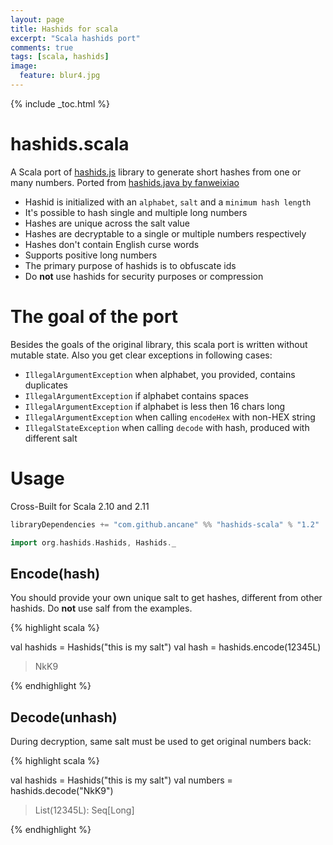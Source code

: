 ```yaml
---
layout: page
title: Hashids for scala
excerpt: "Scala hashids port"
comments: true
tags: [scala, hashids]
image:
  feature: blur4.jpg
---
```


{% include _toc.html %}


# hashids.scala

A Scala port of [hashids.js](https://github.com/ivanakimov/hashids.js) library to generate short hashes from one or many numbers. Ported from [hashids.java by fanweixiao](https://github.com/jiecao-fm/hashids-java)

* Hashid is initialized with an `alphabet`, `salt` and a `minimum hash length`
* It's possible to hash single and multiple long numbers
* Hashes are unique across the salt value
* Hashes are decryptable to a single or multiple numbers respectively
* Hashes don't contain English curse words
* Supports positive long numbers
* The primary purpose of hashids is to obfuscate ids
* Do **not** use hashids for security purposes or compression

# The goal of the port

Besides the goals of the original library, this scala port is written without mutable state.
Also you get clear exceptions in following cases:

* `IllegalArgumentException` when alphabet, you provided, contains duplicates
* `IllegalArgumentException` if alphabet contains spaces
* `IllegalArgumentException` if alphabet is less then 16 chars long
* `IllegalArgumentException` when calling `encodeHex` with non-HEX string
* `IllegalStateException` when calling `decode` with hash, produced with different salt

# Usage

Cross-Built for Scala 2.10 and 2.11

```scala
libraryDependencies += "com.github.ancane" %% "hashids-scala" % "1.2"
```

```scala
import org.hashids.Hashids, Hashids._
```

## Encode(hash)

You should provide your own unique salt to get hashes, different from other hashids.
Do **not** use salf from the examples.

{% highlight scala  %}

val hashids = Hashids("this is my salt")
val hash = hashids.encode(12345L)

> NkK9

{% endhighlight %}

## Decode(unhash)

During decryption, same salt must be used to get original numbers back:

{% highlight scala  %}

val hashids = Hashids("this is my salt")
val numbers = hashids.decode("NkK9")

> List(12345L): Seq[Long]

{% endhighlight %}
